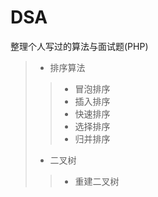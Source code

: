 # DSA
整理个人写过的算法与面试题(PHP)

> * 排序算法
>> * 冒泡排序
>> * 插入排序
>> * 快速排序
>> * 选择排序
>> * 归并排序
> * 二叉树
>> * 重建二叉树
